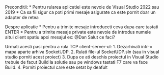 Preconditii:
	* Pentru rularea aplicatiei este nevoie de Visual Studio 2022 sau 2019
	* Ca sa fii sigur ca poti primi mesaje asigurate ca este pornit doar un adapter de retea

Despre aplicatie
	* Pentru a trimite mesaje introduceti ceva dupa care tastati ENTER
	* Pentru a trimite mesaje private este nevoie de introdus numele altui client spatiu apoi mesajul
		ex: @Dan Salut ce faci?

Urmati acesti pasi pentru a rula TCP client-server-ul:
	1. Dezarhivati intr-o mapa aparte arhiva SocketUDP.
	2. Rulati file-ul SocketUDP.sln (sau in visual studio porniti acest proiect)
	3. Dupa ce ati deschis proiectul in Visual Studio trebuie de facut Build la solutie sau pe windows tastati F7 care va face Build.
	4. Porniti proiectul care este setat by deafult